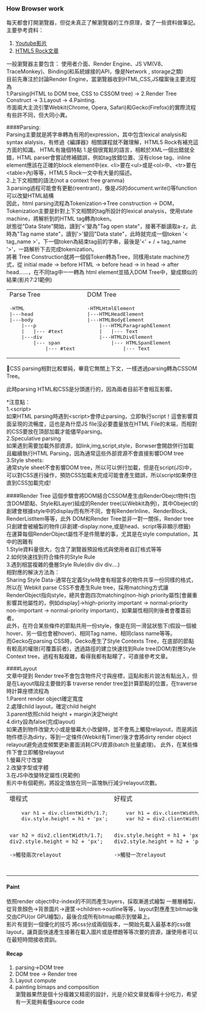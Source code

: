 ### How Browser work  
每天都會打開瀏覽器，但從未真正了解瀏覽器的工作原理，查了一些資料做筆記。  
主要參考資料：  
1. [Youtube影片](https://www.youtube.com/watch?v=SmE4OwHztCc)  
2. [HTML5 Rock文章](http://www.html5rocks.com/zh/tutorials/internals/howbrowserswork/#The_rendering_engine)  

一般瀏覽器主要包含： 使用者介面、Render Engine、JS VM(V8、TraceMonkey)、Binding(和系統嫁接的API，像是Network , storage之類)   
目前先專注於討論Render Engine，當瀏覽器收到HTML,CSS,JS檔案後主要流程為  
1.Parsing(HTML to DOM tree, CSS to CSSOM tree) -> 2.Render Tree Construct -> 3.Layout -> 4.Painting.  
市面兩大主流引擎Webkit(Chrome, Opera, Safari)和Gecko(Firefox)的實際流程有些許不同，但大同小異。  

####Parsing:  
Parsing主要就是將字串轉為有用的expression，其中包含lexical analysis和syntax alalysis，有修過《編譯器》相關課程就不難理解，HTML5 Rock有補充這方面的知識。
HTML有幾個特點
1.是個很寬鬆的語言，相較於XML一個出錯就全錯，HTML parser會嘗試修補錯誤，例如tag放錯位置、沒有close tag、inline element應該在正確的block element中(ex. \<li>要在\<ul>或是\<ol>中、\<tr>要在\<table>內)等等，HTML5 Rock一文中有大量的描述。  
2.上下文相關的語法(not a context free gramma)  
3.parsing過程可能會有更動(reentrant)，像是JS的document.write()等function可以改變HTML結構  
因此，html parsing流程為Tokenization->Tree construction -> DOM，Tokenization主要是針對上下文相關的tag所設計的lexical analysis，使用state machine，將解析到的HTML tag轉為token。  
狀態從"Data State"開始，讀到'<'變為"Tag open state"，接著不斷讀取a-z，此時為"Tag name state"，讀到'>'變回"Data state"，此時就完成一個token '< tag_name >'，下一個token為結束tag前的字串，最後是'<' + / + tag_name '>'，一路解析下去完成tokenization。  
將著 Tree Construction就將一個個Token轉為Tree，同樣用state machine方式，從 initial made -> before HTML -> before head -> in head -> after head......，在不同tag中一一轉為 html element並插入DOM Tree中，變成類似的結果(影片7:21範例)  
<table>
<tr>
<td>Parse Tree</td>
<td>DOM Tree</td>
</tr>
<tr>
<td>
<pre>
-HTML    
|---head  
|---body  
	|---p  
	|	|--- #text  
	|---div  
		|--- span  
			|--- #text  
</pre>
</td>
<td>
<pre>
-HTMLHtmlElement    
|---HTMLHeadElement  
|---HTMLBodyElement  
	|---HTMLParagraphElement  
	|	|--- Text  
	|---HTMLDivElement  
		|--- HTMLSpanElement  
			|--- Text  
</pre>
</td>
</tr>
</table>   

CSS parsing相對比較單純，畢竟它無關上下文，一樣透過parsing轉為CSSOM Tree。

此時parsing HTML和CSS是分頭進行的，因為兩者目前不會相互影響。  

*注意點：  
1.\<script>  
如果HTML parsing時遇到\<script>會停止parsing，立即執行script！這會影響頁面呈現的流暢度，這也是為什麼JS file沒必要盡量放在HTML File的末端，而相對的CSS要放在頂部加載才能儘早parsing。  
2.Speculative parsing  
如果遇到需要加載外部資源，如link,img,script,style，Borwser會開啟併行加載且繼續執行HTML Parsing，因為通常這些外部資源不會直接影響DOM tree  
3.Style sheets:  
通常style sheet不會影響DOM tree，所以可以併行加載，但是在script(JS)中，可以對CSS進行操作，預防CSS加載未完成可能會產生錯誤，所以script如果停住直到CSS加載完成!  

####Render Tree 
這個步驟會將DOM結合CSSOM產生由RenderObejct物件(包含DOM節點、Style和Layer)組成的Render tree(以Webkit為例)，其中Obeject的創建會根據style中的display而有所不同，會有RenderInline、RenderBlock、RenderListItem等等，此外 DOM和Render Tree並非一對一關係，Render tree只創建會被繪製的物件(非創建-display:none,或是head、script等非顯示標籤)   
在運算每個RenderObject屬性不是件簡單的事，尤其是在style computation，其中的困難有  
1.Style資料量很大，包含了瀏覽器預設格式與使用者自訂格式等等  
2.如何快速找到符合條件的Style Rule  
3.遇到相當複雜的疊層Style Rule(div div div....)  
相對應的解決方法為：  
Sharing Style Data-通常在定義Style時會有相當多的物件共享一份同樣的格式，所以在  Webkit parse CSS不會產生Rule tree，採用matching方式讓RenderObject指向style，總共會跑四次matching(non-high priority屬性[會嚴重影響其他屬性的，例如display]->high-priority important -> normal-priority non-important -> normal-priority important)，如果屬性相同則後者會覆蓋前者。    
此外，在符合某些條件的節點共用一份style，像是在同一滑鼠狀態下(假設一個被hover、另一個也會被hover)、相同Tag name、相同class name等等。    
而Gecko在parsing CSS時，Gecko產生了Style Contexts Tree，在底部的節點有較高的權限(可覆蓋前者)，透過路徑的建立快速找到Rule tree(DOM)對應Style Context tree，過程有點複雜，看得我都有點矇了，可直接參考文章。  

####Layout  
文章中提到 Render tree不會包含物件尺寸與座標，這點和影片說法有點出入，但是在Layout階段主要做的事 traverse render tree並計算節點的位置，在traverse時計算座標流程為  
1.Parent render object確定寬度  
2.處理child layout，確定child height  
3.parent依照child height + margin決定height    
4.dirty設為false(完成layout)  
如果遇到物件改變大小或是螢幕大小改變時，並不會馬上觸發relayout，而是將該物件標示為dirty，等到一定條件(Webkit有Timer)後才會將dirty render object relayout避免過度頻繁更新畫面消耗CPU資源(batch 批量處理)。
此外，在某些條件下會立即觸發relayout  
1.螢幕尺寸改變  
2.改變字型或字體  
3.在JS中改變特定屬性(見範例)    
影片中有個範例，將設定值放在同一區塊執行減少relayout次數。    
<table>
<tr>
<td>壞程式</td>
<td>好程式</td>
</tr>
<tr>
<td>
<pre>
	var h1 = div.clientWidth/1.7;
	div.style.height = h1 + 'px';
	
	var h2 = div2.clientWidth/1.7;
	div2.style.height = h2 + 'px';
	
	->觸發兩次relayout
</pre>
</td>
<td>
<pre>
	var h1 = div.clientWidth/1.7;
	var h2 = div2.clientWidth/1.7;
	
	div.style.height = h1 + 'px';
	div2.style.height = h2 + 'px';
	
	->觸發一次relayout
</pre>
</td>
</tr>
</table>   

#### Paint  
依照render object中z-index的不同而產生layers，採取漸進式繪製 一層層繪製，從背景顏色->背景圖片->邊筐->children->outline等等，layout對應產生bitmap後交由CPU(or GPU繪製)，最後合成所有bitmap顯示到螢幕上。  
影片有提到一個優化的技巧  將css分成兩個版本，一開始先載入最基本的css做layout，讓頁面快速產生接著在載入圖片或是標題等等次要的資源，讓使用者可以在最短時間接收資訓。  
  
#### Recap
1. parsing->DOM tree  
2. DOM tree -> Render tree
3. Layout compute
4. painting bimaps and composition  
瀏覽器果然是個十分複雜又精密的設計，光是介紹文章就看得十分吃力，希望有一天能夠看懂source code   










